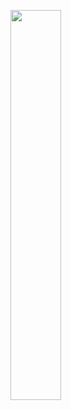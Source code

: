 <a href="#"><img width="40%" height="auto" src="https://github.com/Adam-pw/Adam-pw/blob/main/animation_500_kxa883sd.gif" height="50%"/></a>
